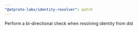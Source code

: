 ```yaml
---
"@atproto-labs/identity-resolver": patch
---
```


Perform a bi-directional check when resolving identity from did
